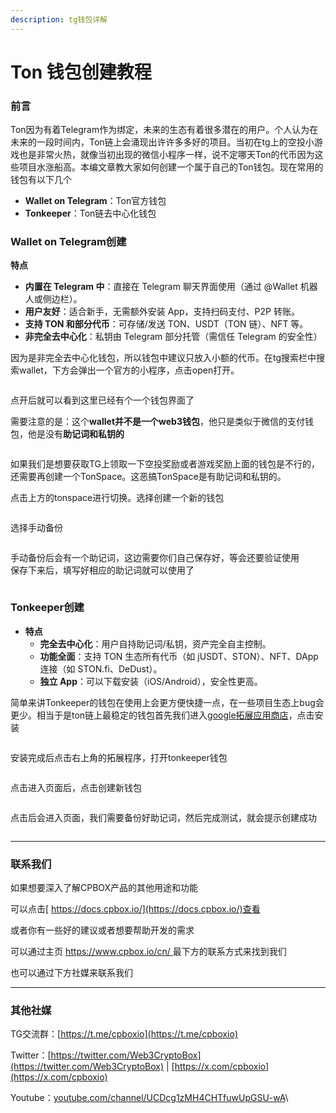 ```yaml
---
description: tg钱包详解
---
```


# Ton 钱包创建教程

### 前言

Ton因为有着Telegram作为绑定，未来的生态有着很多潜在的用户。个人认为在未来的一段时间内，Ton链上会涌现出许许多多好的项目。当初在tg上的空投小游戏也是非常火热，就像当初出现的微信小程序一样，说不定哪天Ton的代币因为这些项目水涨船高。本编文章教大家如何创建一个属于自己的Ton钱包。现在常用的钱包有以下几个

* **Wallet on Telegram**：Ton官方钱包
* **Tonkeeper**：Ton链去中心化钱包

### Wallet on Telegram创建

**特点**

* **内置在 Telegram 中**：直接在 Telegram 聊天界面使用（通过 @Wallet 机器人或侧边栏）。
* **用户友好**：适合新手，无需额外安装 App，支持扫码支付、P2P 转账。
* **支持 TON 和部分代币**：可存储/发送 TON、USDT（TON 链）、NFT 等。
* **非完全去中心化**：私钥由 Telegram 部分托管（需信任 Telegram 的安全性）

因为是非完全去中心化钱包，所以钱包中建议只放入小额的代币。在tg搜索栏中搜索wallet，下方会弹出一个官方的小程序，点击open打开。

<figure><img src="../../.gitbook/assets/image (7) (1).png" alt=""><figcaption></figcaption></figure>

点开后就可以看到这里已经有个一个钱包界面了

需要注意的是：这个**wallet并不是一个web3钱包**，他只是类似于微信的支付钱包，他是没有**助记词和私钥的**

<figure><img src="../../.gitbook/assets/image (1) (1) (1) (1) (1) (1) (1).png" alt=""><figcaption></figcaption></figure>

如果我们是想要获取TG上领取一下空投奖励或者游戏奖励上面的钱包是不行的，还需要再创建一个TonSpace。这恶搞TonSpace是有助记词和私钥的。

点击上方的tonspace进行切换。选择创建一个新的钱包

<figure><img src="../../.gitbook/assets/image (2) (1) (1) (1).png" alt=""><figcaption></figcaption></figure>

选择手动备份

<figure><img src="../../.gitbook/assets/image (3) (1) (1).png" alt=""><figcaption></figcaption></figure>

手动备份后会有一个助记词，这边需要你们自己保存好，等会还要验证使用\
保存下来后，填写好相应的助记词就可以使用了

<figure><img src="../../.gitbook/assets/image (4) (1) (1).png" alt=""><figcaption></figcaption></figure>

### Tonkeeper创建

* **特点**
  * **完全去中心化**：用户自持助记词/私钥，资产完全自主控制。
  * **功能全面**：支持 TON 生态所有代币（如 jUSDT、STON）、NFT、DApp 连接（如 STON.fi、DeDust）。
  * **独立 App**：可以下载安装（iOS/Android），安全性更高。

简单来讲Tonkeeper的钱包在使用上会更方便快捷一点，在一些项目生态上bug会更少。相当于是ton链上最稳定的钱包首先我们进入[google拓展应用商店](https://chromewebstore.google.com/category/extensions?utm_source=ext_sidebar\&hl=zh-CN)，点击安装

<figure><img src="../../.gitbook/assets/image (5) (1) (1).png" alt=""><figcaption></figcaption></figure>

安装完成后点击右上角的拓展程序，打开tonkeeper钱包

<figure><img src="../../.gitbook/assets/image (6) (1) (1).png" alt=""><figcaption></figcaption></figure>

点击进入页面后，点击创建新钱包

<figure><img src="../../.gitbook/assets/image (7) (1) (1).png" alt=""><figcaption></figcaption></figure>

点击后会进入页面，我们需要备份好助记词，然后完成测试，就会提示创建成功

<figure><img src="../../.gitbook/assets/image (8) (1).png" alt=""><figcaption></figcaption></figure>

***

### 联系我们

如果想要深入了解CPBOX产品的其他用途和功能

可以点击[ https://docs.cpbox.io/](https://docs.cpbox.io/)查看

或者你有一些好的建议或者想要帮助开发的需求

可以通过主页 [https://www.cpbox.io/cn/ ](https://www.cpbox.io/cn/)最下方的联系方式来找到我们

也可以通过下方社媒来联系我们

***

### 其他社媒

TG交流群：[https://t.me/cpboxio](https://t.me/cpboxio)

Twitter：[https://twitter.com/Web3CryptoBox](https://twitter.com/Web3CryptoBox) | [https://x.com/cpboxio](https://x.com/cpboxio)

Youtube：[youtube.com/channel/UCDcg1zMH4CHTfuwUpGSU-wA](../solana-gong-ju/solana-yi-jian-fa-bi.md)\
